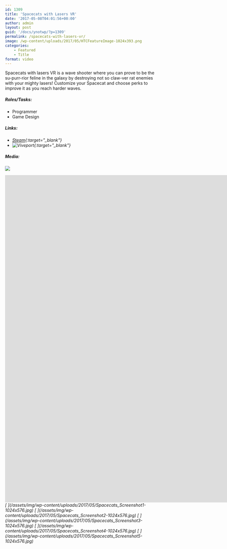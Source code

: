 ```yaml
---
id: 1309
title: 'Spacecats with Lasers VR'
date: '2017-05-08T04:01:56+00:00'
author: admin
layout: post
guid: '/docs/ynotwp/?p=1309'
permalink: /spacecats-with-lasers-vr/
image: /wp-content/uploads/2017/05/HTCFeatureImage-1024x393.png
categories:
    - Featured
    - Title
format: video
---
```


Spacecats with lasers VR is a wave shooter where you can prove to be the su-purr-rior feline in the galaxy by destroying not so claw-ver rat enemies with your mighty lasers! Customize your Spacecat and choose perks to improve it as you reach harder waves.

##### Roles/Tasks:

- Programmer
- Game Design

##### Links:

- <i class='fab fa-steam fa-xl'/>   [Steam](http://store.steampowered.com/app/565190/Spacecats_with_Lasers_VR/){:target="_blank"}
- ![Viveport](https://www.viveport.com/apps/6ef55d5f-aa1b-4ab0-8a8b-154b7067d0f3/){:target="_blank"}

##### Media:

![](http://ynotgames.org/ynotwp/wp-content/uploads/2017/05/spacecats_vr.gif)

<div class="embed-container"><iframe allow="accelerometer; autoplay; clipboard-write; encrypted-media; gyroscope; picture-in-picture; web-share" allowfullscreen="" frameborder="0" height="1080" src="https://www.youtube.com/embed/6rna4oJjink?feature=oembed" title="Spacecats with Lasers VR - Release Trailer" width="1920"></iframe></div><div class="rgg-container" data-rgg-id="10"><div class="rgg-imagegrid captions-title captions-effect-none " data-rgg-id="10"> [ ](/assets/img/wp-content/uploads/2017/05/Spacecats_Screenshot1-1024x576.jpg) [ ](/assets/img/wp-content/uploads/2017/05/Spacecats_Screenshot2-1024x576.jpg) [ ](/assets/img/wp-content/uploads/2017/05/Spacecats_Screenshot3-1024x576.jpg) [ ](/assets/img/wp-content/uploads/2017/05/Spacecats_Screenshot4-1024x576.jpg) [ ](/assets/img/wp-content/uploads/2017/05/Spacecats_Screenshot5-1024x576.jpg) </div></div>